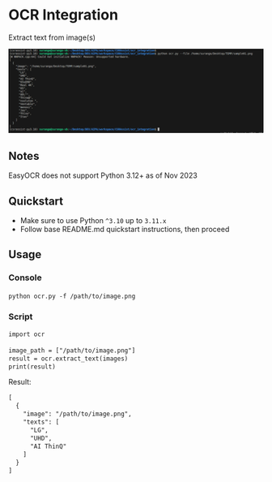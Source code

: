 # OCR Integration
Extract text from image(s)

![Extract text from images](screenshot.png "Screenshot")

## Notes
EasyOCR does not support Python 3.12+ as of Nov 2023

## Quickstart
* Make sure to use Python `^3.10` up to `3.11.x`
* Follow base README.md quickstart instructions, then proceed

## Usage

### Console
`python ocr.py -f /path/to/image.png`

### Script
```
import ocr

image_path = ["/path/to/image.png"]
result = ocr.extract_text(images)
print(result)
```

Result:

```
[
  {
	"image": "/path/to/image.png",
	"texts": [
	  "LG",
	  "UHD",
	  "AI ThinQ"
	]
  }
]
```
  
